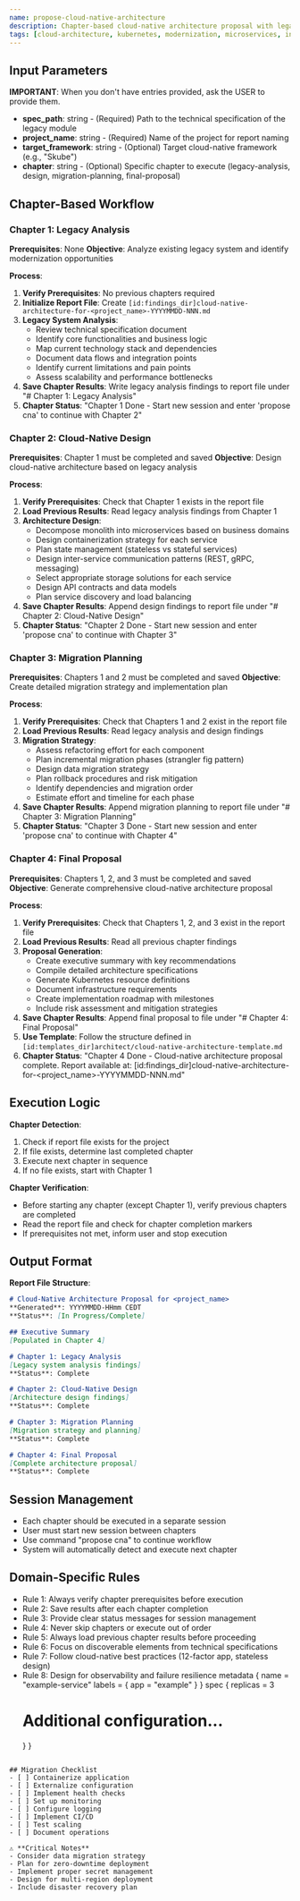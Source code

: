 ```yaml
---
name: propose-cloud-native-architecture
description: Chapter-based cloud-native architecture proposal with legacy analysis, design, and migration planning across multiple sessions
tags: [cloud-architecture, kubernetes, modernization, microservices, infrastructure, chapter-based]
---
```


## Input Parameters
**IMPORTANT**: When you don't have entries provided, ask the USER to provide them.
- **spec_path**: string - (Required) Path to the technical specification of the legacy module
- **project_name**: string - (Required) Name of the project for report naming
- **target_framework**: string - (Optional) Target cloud-native framework (e.g., "Skube")
- **chapter**: string - (Optional) Specific chapter to execute (legacy-analysis, design, migration-planning, final-proposal)

## Chapter-Based Workflow

### Chapter 1: Legacy Analysis
**Prerequisites**: None
**Objective**: Analyze existing legacy system and identify modernization opportunities

**Process**:
1. **Verify Prerequisites**: No previous chapters required
2. **Initialize Report File**: Create `[id:findings_dir]cloud-native-architecture-for-<project_name>-YYYYMMDD-NNN.md`
3. **Legacy System Analysis**:
   - Review technical specification document
   - Identify core functionalities and business logic
   - Map current technology stack and dependencies
   - Document data flows and integration points
   - Identify current limitations and pain points
   - Assess scalability and performance bottlenecks
4. **Save Chapter Results**: Write legacy analysis findings to report file under "# Chapter 1: Legacy Analysis"
5. **Chapter Status**: "Chapter 1 Done - Start new session and enter 'propose cna' to continue with Chapter 2"

### Chapter 2: Cloud-Native Design
**Prerequisites**: Chapter 1 must be completed and saved
**Objective**: Design cloud-native architecture based on legacy analysis

**Process**:
1. **Verify Prerequisites**: Check that Chapter 1 exists in the report file
2. **Load Previous Results**: Read legacy analysis findings from Chapter 1
3. **Architecture Design**:
   - Decompose monolith into microservices based on business domains
   - Design containerization strategy for each service
   - Plan state management (stateless vs stateful services)
   - Design inter-service communication patterns (REST, gRPC, messaging)
   - Select appropriate storage solutions for each service
   - Design API contracts and data models
   - Plan service discovery and load balancing
4. **Save Chapter Results**: Append design findings to report file under "# Chapter 2: Cloud-Native Design"
5. **Chapter Status**: "Chapter 2 Done - Start new session and enter 'propose cna' to continue with Chapter 3"

### Chapter 3: Migration Planning
**Prerequisites**: Chapters 1 and 2 must be completed and saved
**Objective**: Create detailed migration strategy and implementation plan

**Process**:
1. **Verify Prerequisites**: Check that Chapters 1 and 2 exist in the report file
2. **Load Previous Results**: Read legacy analysis and design findings
3. **Migration Strategy**:
   - Assess refactoring effort for each component
   - Plan incremental migration phases (strangler fig pattern)
   - Design data migration strategy
   - Plan rollback procedures and risk mitigation
   - Identify dependencies and migration order
   - Estimate effort and timeline for each phase
4. **Save Chapter Results**: Append migration planning to report file under "# Chapter 3: Migration Planning"
5. **Chapter Status**: "Chapter 3 Done - Start new session and enter 'propose cna' to continue with Chapter 4"

### Chapter 4: Final Proposal
**Prerequisites**: Chapters 1, 2, and 3 must be completed and saved
**Objective**: Generate comprehensive cloud-native architecture proposal

**Process**:
1. **Verify Prerequisites**: Check that Chapters 1, 2, and 3 exist in the report file
2. **Load Previous Results**: Read all previous chapter findings
3. **Proposal Generation**:
   - Create executive summary with key recommendations
   - Compile detailed architecture specifications
   - Generate Kubernetes resource definitions
   - Document infrastructure requirements
   - Create implementation roadmap with milestones
   - Include risk assessment and mitigation strategies
4. **Save Chapter Results**: Append final proposal to file under "# Chapter 4: Final Proposal"
5. **Use Template**: Follow the structure defined in `[id:templates_dir]architect/cloud-native-architecture-template.md`
6. **Chapter Status**: "Chapter 4 Done - Cloud-native architecture proposal complete. Report available at: [id:findings_dir]cloud-native-architecture-for-<project_name>-YYYYMMDD-NNN.md"

## Execution Logic

**Chapter Detection**:
1. Check if report file exists for the project
2. If file exists, determine last completed chapter
3. Execute next chapter in sequence
4. If no file exists, start with Chapter 1

**Chapter Verification**:
- Before starting any chapter (except Chapter 1), verify previous chapters are completed
- Read the report file and check for chapter completion markers
- If prerequisites not met, inform user and stop execution

## Output Format

**Report File Structure**:
```markdown
# Cloud-Native Architecture Proposal for <project_name>
**Generated**: YYYYMMDD-HHmm CEDT
**Status**: [In Progress/Complete]

## Executive Summary
[Populated in Chapter 4]

# Chapter 1: Legacy Analysis
[Legacy system analysis findings]
**Status**: Complete

# Chapter 2: Cloud-Native Design
[Architecture design findings]
**Status**: Complete

# Chapter 3: Migration Planning
[Migration strategy and planning]
**Status**: Complete

# Chapter 4: Final Proposal
[Complete architecture proposal]
**Status**: Complete
```

## Session Management
- Each chapter should be executed in a separate session
- User must start new session between chapters
- Use command "propose cna" to continue workflow
- System will automatically detect and execute next chapter
## Domain-Specific Rules
- Rule 1: Always verify chapter prerequisites before execution
- Rule 2: Save results after each chapter completion
- Rule 3: Provide clear status messages for session management
- Rule 4: Never skip chapters or execute out of order
- Rule 5: Always load previous chapter results before proceeding
- Rule 6: Focus on discoverable elements from technical specifications
- Rule 7: Follow cloud-native best practices (12-factor app, stateless design)
- Rule 8: Design for observability and failure resilience
  metadata {
    name = "example-service"
    labels = {
      app = "example"
    }
  }
  spec {
    replicas = 3
    # Additional configuration...
  }
}
```

## Migration Checklist
- [ ] Containerize application
- [ ] Externalize configuration
- [ ] Implement health checks
- [ ] Set up monitoring
- [ ] Configure logging
- [ ] Implement CI/CD
- [ ] Test scaling
- [ ] Document operations

⚠️ **Critical Notes**
- Consider data migration strategy
- Plan for zero-downtime deployment
- Implement proper secret management
- Design for multi-region deployment
- Include disaster recovery plan
